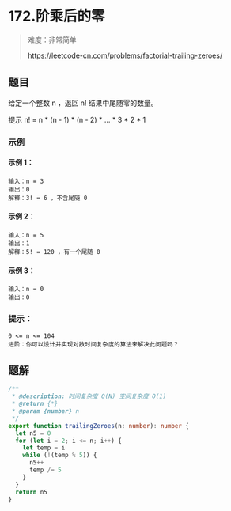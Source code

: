 # 172.阶乘后的零

> 难度：非常简单
>
> https://leetcode-cn.com/problems/factorial-trailing-zeroes/

## 题目

给定一个整数 n ，返回 n! 结果中尾随零的数量。

提示 n! = n * (n - 1) * (n - 2) * ... * 3 * 2 * 1

### 示例

#### 示例 1：

```
输入：n = 3
输出：0
解释：3! = 6 ，不含尾随 0
```

#### 示例 2：

```
输入：n = 5
输出：1
解释：5! = 120 ，有一个尾随 0
```

#### 示例 3：

```
输入：n = 0
输出：0
```

### 提示：

```
0 <= n <= 104 
进阶：你可以设计并实现对数时间复杂度的算法来解决此问题吗？
```

## 题解

```typescript
/**
 * @description: 时间复杂度 O(N) 空间复杂度 O(1)
 * @return {*}
 * @param {number} n
 */
export function trailingZeroes(n: number): number {
  let n5 = 0
  for (let i = 2; i <= n; i++) {
    let temp = i
    while (!(temp % 5)) {
      n5++
      temp /= 5
    }
  }
  return n5
}
```
